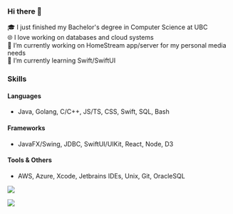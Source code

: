 ### Hi there 👋

<!--
**flynn-buc/flynn-buc** is a ✨ _special_ ✨ repository because its `README.md` (this file) appears on your GitHub profile.

Here are some ideas to get you started:


-->
🎓 I just finished my Bachelor's degree in Computer Science at UBC<br/>
🌐 I love working on databases and cloud systems<br/>
🔭 I’m currently working on HomeStream app/server for my personal media needs<br/>
🌱 I’m currently learning Swift/SwiftUI<br/>

### Skills

#### Languages
- Java, Golang, C/C++, JS/TS, CSS, Swift, SQL, Bash

#### Frameworks
- JavaFX/Swing, JDBC, SwiftUI/UIKit, React, Node, D3
#### Tools & Others
- AWS, Azure, Xcode, Jetbrains IDEs, Unix, Git, OracleSQL

<!-- ![](https://komarev.com/ghpvc/?username=jmhirsch&color=blueviolet&style=flat&label=CT) -->
<a href="https://github.com/jmhirsch/">
  <img align="center" src="https://github-readme-stats.vercel.app/api/top-langs/?username=jmhirsch&layout=compact&hide=html&langs_count=6" />
</a>


![](https://hit.yhype.me/github/profile?user_id=54959558)


